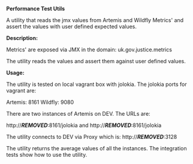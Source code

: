 **Performance Test Utils**

A utility that reads the jmx values from Artemis and Wildfly Metrics' and assert the values with user defined expected values.

**Description:**

Metrics' are exposed via JMX in the domain: uk.gov.justice.metrics

The utility reads the values and assert them against user defined values.

**Usage:**

The utility is tested on local vagrant box with jolokia. The jolokia ports for vagrant are:

Artemis: 8161
Wildfly: 9080

There are two instances of Artemis on DEV. The URLs are:

http://***REMOVED***:8161/jolokia
and
http://***REMOVED***:8161/jolokia

The utility connects to DEV via Proxy which is:
http://***REMOVED***:3128

The utility returns the average values of all the instances. The integration tests show how to use the utility.